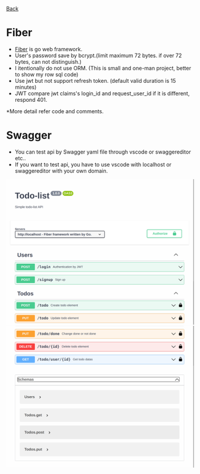 [Back](../README.md)
# Fiber
- [Fiber](https://gofiber.io/) is go web framework.
- User's password save by bcrypt.(limit maximum 72 bytes. if over 72 bytes, can not distinguish.)
- I itentionally do not use ORM. (This is small and one-man project, better to show my row sql code)
- Use jwt but not support refresh token. (default valid duration is 15 minutes)
- JWT compare jwt claims's login_id and request_user_id if it is different, respond 401.
  
*More detail refer code and comments.
  
# Swagger
- You can test api by Swagger yaml file through vscode or swaggereditor etc..
- If you want to test api, you have to use vscode with localhost or swaggereditor with your own domain.

![swagger-up](./assets/swagger-up.png)
![swagger-down](./assets/swagger-down.png)